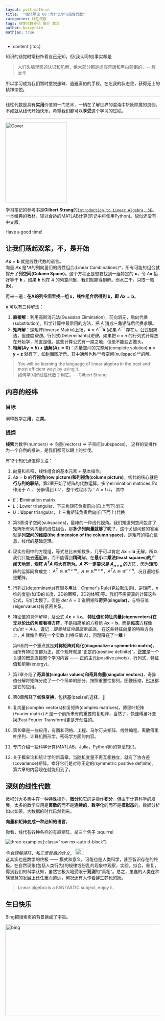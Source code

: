 ```yaml
---
layout: post-math-cn
title:  "线代导论 00：为什么学习线性代数"
categories: 线性代数
tags: 线性代数导论 简介 意义
author: buzzyrain
mathjax: true
---
```


* content
{:toc}

知识的错觉时常粉饰着自己无知，但(我认同的)事实却是
> 人们头脑里面的认识和见解，绝大部分都是虚假荒唐和黑白颠倒的。-- 叔本华

所以学习成为我们暂时摆脱愚昧、逃避庸俗的手段。在忘我的状态里，获得无上的精神愉悦。

---

线性代数是具有**实用**价值的一门艺术，一柄在了解世界的混沌中斩妖除魔的良剑。<br>
不如就从线代开始快乐，希望我们都可以**享受**这个学习的过程。

---

<a href="http://math.mit.edu/~gs/linearalgebra/">
<img class="row mx-auto d-block" src="http://math.mit.edu/~gs/linearalgebra/linearalgebra5_Front.jpg" height="260" width="200" alt="Cover" />
</a>

学习笔记的参考书是**Gilbert Strang**的[```Introduction to Linear Algebra, 5E```](http://math.mit.edu/~gs/linearalgebra/)。一本经典的教材，辅以合适的MATLAB计算(笔记中将使用Python)。貌似还没有中文版。

Have a good time!




## 让我们荡起双桨，不，是开始

$A \boldsymbol{x} = \boldsymbol{b}$ 就是线性代数的语言。<br>
向量 $A\boldsymbol{x}$ 是*$A$的列向量们的线性组合(Linear Combinations)*，所有可能的组合就撑开了**列空间(Column Space)**。这个方程正是想要找到一组特定的 $\boldsymbol{x}$，令 $A\boldsymbol{x}$ 恰好等于 $\boldsymbol{b}$ 。如果 $\boldsymbol{b}$ 也在 $A$ 的列空间里，我们就能得到解。弱水三千，只取一瓢($\boldsymbol{b}$)。

再来一遍：**在A的列空间里找一组 $\boldsymbol{x}$，线性组合后得到 $\boldsymbol{b}$，即  $A \boldsymbol{x} = \boldsymbol{b}$**。

$\boldsymbol{x}$ 可以有三种解法：
1. **直接解**：利用高斯消元法(Guassian Elimination)，前向消元，后向代换(substitution)。科学计算中最常用的方法，把 $A$ 消成三角矩阵后代换求解。
2. **矩阵解**：逆矩阵(Inverse Matrix)上场，$\boldsymbol{x} = A^{-1}\boldsymbol{b}$ (如果 $A^{-1}$ 存在)。公式很简洁，但速度*很慢*。行列式(Determinants)*更慢*，如果把 $n \times n$ 的行列式计算放在开始学，简直是傻。这些计算公式有一席之地，但绝不能独占鳌头。
3. **特解($A\boldsymbol{y} = b$) + 通解($A\boldsymbol{z} = 0$)**：向量空间的完整解(complete solution) $\boldsymbol{x} = \boldsymbol{y} + \boldsymbol{z}$ 就有了，如[封面图](http://math.mit.edu/~gs/linearalgebra/linearalgebra5_Front.jpg)所示。其中通解也称**零空间(nullspace)**的解。

> You will be learning the language of linear algebra in the best and most efficient way: by using it. <br>
如何学习好线性代数？用它。-- Gilbert Strang


## 内容的经纬

### 目标

阐释数学之**用**，之**美**。

### 提纲

**线索**为数字(numbers) $\Rightarrow$ 向量(vectors) $\Rightarrow$ 子空间(subspaces)，
这样的安排作为一个自然的推进，是我们都可以跟上的步伐。

有12个知识点值得关注：
1. 向量和点积，线性组合的基本元素 + 基本操作。
2. $A \boldsymbol{x} = \boldsymbol{b}$ 的**行视角(row picture)**和**列视角(column picture)**。线代的核心就是**行与列的联结**。第2章开始了矩阵的代数运算，多个elimination matrices $E's$ 作用于 $A$ ， 分解得到 $LU$ ，整个过程即为：$A = LU$，
其中
  - $E$：**E**limination matrix
  - $L$：**L**ower triangular，下三角矩阵负责前向(自上而下)消元
  - $U$：**U**pper triangular，上三角矩阵负责后向(自下而上)代换
3. 第3章讲子空间(subspaces)，最棒的一种线代视角。我们知道列空间包含了矩阵所有列向量的线性组合，那**多少列向量就够了呢？**，这个关键问题的答案就是**列空间的维度(the dimension of the column space)**，是矩阵的核心信息，线代的基础定理。
4. 现实应用中的方程组，等式总比未知数多，几乎可以肯定 $A \boldsymbol{x} = \boldsymbol{b}$ 无解。所以我们只能去**逼近**解，而不能得到**精确**解。在**最小二乘法(least squares)**的广阔天地里，**矩**阵 $A^{T}A$ 将大有所为。$A$ 不一定要求是 $A_{n \times n}$ 的**方**阵，因为**矩形**阵的运算同样成立：
$A^{T} \in \mathbb{R}^{n \times m}$，$A \in \mathbb{R}^{m \times n}$，$A^{T}A \in \mathbb{R}^{n \times n}$，况且遍地都是**矩**阵。
5. 行列式(determinants)有很多用处：Cramer's Rule(克拉默法则)、逆矩阵，$n$ 维的度量(如1D的长度，2D的面积，3D的体积)等。我们不需要真的计算这些公式，它们太慢了。但是
 $det\ A = 0$ 说明矩阵**奇异(singular)**，与特征值(eigenvalues)有紧密关系。
6. 特征值的具体解释，及公式 $A\boldsymbol{x} = \lambda \boldsymbol{x}$。
    **特征值**和**特征向量(eigenvectors)**在无以伦比的角度看待**方阵**，不是指简单的方程组 $A \boldsymbol{x} = \boldsymbol{b}$，而是**动态**方程像 $du / dt = Au$。
    谨记：*跟着特征向量高歌猛进*。
    在这些特征向量的特殊方向上，$A$ 就像作用在**一个**实数上(特征值 $\lambda$)，问题降在了**一维**！

    第6章的一个重点就是**对称矩阵对角化(diagonalize a symmetric matrix)**。当所有特征值都为正，这个矩阵就是“正定的(positive definite)”。**正定**是一个关键的概念连接整个学习内容 —— 正的主元(positive pivots)，行列式，特征值和能量(energy)。
7. 第7章介绍了**奇异值(singular values)和奇异向量(singular vectors)**，奇异值分解将矩阵分成了一个个简单的部分，按照重要性排列。图像压缩，[PCA](https://www.wikiwand.com/en/Principal_component_analysis)都是它的应用。
8. 第8章解释了**线性变换**，包括基(basis)的选择。:new_moon_with_face:
9. 复向量(complex vectors)和复矩阵(complex matrices)。傅里叶矩阵(Fourier matrix) $F$ 是一个前所未有的重要的复矩阵，当然了，快速傅里叶变换(Fast Fourier Transform)更是开创性的。
10. 第10章是一些应用，有图和网络、工程、马尔可夫矩阵、线性编程、离散傅里叶序列、计算机图形学，密码学方面的内容。
11. 专门介绍一些科学计算(MATLAB，Julia，Python等)的算法知识。
12. 关于概率论和统计学的新篇章。当随机变量不再互相独立，就有了协方差(covariance)矩阵。幸好它们是对称正定的(symmetric positive definite)。第六章的内容现在就能用到了。

## 深刻的线性代数

微积分大多集中在一种特殊操作，**微分**和它的逆操作**积分**，但由于计算科学的发展，太多的数学应用是**离散的**而不是**连续的**，**数字化**的而不是**模拟态**的。数据分析如火如荼，大数据的时代已然到来。

**向量和矩阵变成一种必知的语言**。

你看，线代有各种各样的有趣矩阵，举三个例子 :squirrel:

![three-examples](https://wx2.sinaimg.cn/mw690/9f1c5669gy1ft9p0tysxwj20gp03yt9q.jpg){:class="row mx-auto d-block"}

*学会理解矩阵，和元素背后的含义*。 <img src="https://wx1.sinaimg.cn/mw690/9f1c5669gy1fskejhd19yj209306iglh.jpg" height="20" width="28" alt="暴力膜" style="position: relative;"/> <br>
这其实也是数学的终极 —— 模式和意义。可能也是人类科学，甚至智识存在的终极。在自然现象(包括人类行为)的规律或纷乱的现象中观察，实验，拟合，重复，得到我们的科学认知，虽然它极大地受限于**观测**的“真相”。总之，愚蠢的人类在种族智慧的发展上还任重而道远，何况还有人作着醉生梦死的妖。

> Linear algebra is a FANTASTIC subject, enjoy it.

## 生日快乐

Bing把搜索页的背景换成了宇宙。

<img src="https://wx3.sinaimg.cn/mw690/9f1c5669gy1ft9rjk02qsj20mf0aiakt.jpg"
height="300" width="700" alt="bing" style="border-radius: 4px;"/>
